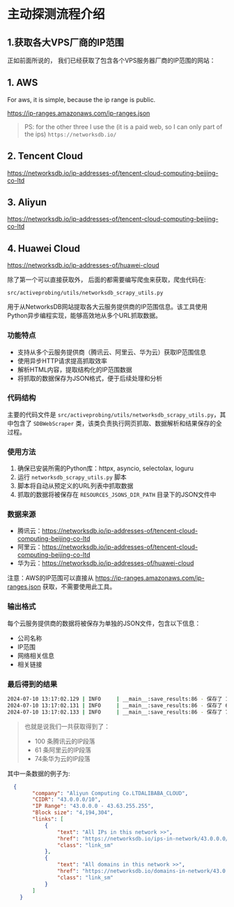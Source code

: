 # 主动探测流程介绍



## 1.获取各大VPS厂商的IP范围

正如前面所说的， 我们已经获取了包含各个VPS服务器厂商的IP范围的网站：

## 1. AWS
For aws, it is simple, because the ip range is public.

https://ip-ranges.amazonaws.com/ip-ranges.json


> PS: for the other three I use the (it is a paid web, so I can only
> part of the ips)
> `https://networksdb.io/`
## 2. Tencent Cloud 

https://networksdb.io/ip-addresses-of/tencent-cloud-computing-beijing-co-ltd


## 3. Aliyun

https://networksdb.io/ip-addresses-of/tencent-cloud-computing-beijing-co-ltd


## 4. Huawei Cloud

https://networksdb.io/ip-addresses-of/huawei-cloud



除了第一个可以直接获取外， 后面的都需要编写爬虫来获取，爬虫代码在:

`src/activeprobing/utils/networksdb_scrapy_utils.py`

用于从NetworksDB网站提取各大云服务提供商的IP范围信息。该工具使用Python异步编程实现，能够高效地从多个URL抓取数据。

### 功能特点

- 支持从多个云服务提供商（腾讯云、阿里云、华为云）获取IP范围信息
- 使用异步HTTP请求提高抓取效率
- 解析HTML内容，提取结构化的IP范围数据
- 将抓取的数据保存为JSON格式，便于后续处理和分析

### 代码结构

主要的代码文件是 `src/activeprobing/utils/networksdb_scrapy_utils.py`，其中包含了 `SDBWebScraper` 类，该类负责执行网页抓取、数据解析和结果保存的全过程。

### 使用方法

1. 确保已安装所需的Python库：httpx, asyncio, selectolax, loguru
2. 运行 `networksdb_scrapy_utils.py` 脚本
3. 脚本将自动从预定义的URL列表中抓取数据
4. 抓取的数据将被保存在 `RESOURCES_JSONS_DIR_PATH` 目录下的JSON文件中

### 数据来源

- 腾讯云：https://networksdb.io/ip-addresses-of/tencent-cloud-computing-beijing-co-ltd
- 阿里云：https://networksdb.io/ip-addresses-of/tencent-cloud-computing-beijing-co-ltd
- 华为云：https://networksdb.io/ip-addresses-of/huawei-cloud

注意：AWS的IP范围可以直接从 https://ip-ranges.amazonaws.com/ip-ranges.json 获取，不需要使用此工具。

### 输出格式

每个云服务提供商的数据将被保存为单独的JSON文件，包含以下信息：
- 公司名称
- IP范围
- 网络相关信息
- 相关链接

### 最后得到的结果

```bash
2024-07-10 13:17:02.129 | INFO     | __main__:save_results:86 - 保存了 100 条记录到 C:\Users\23174\Desktop\GitHub Project\ActiveProbing\resources\jsons\tencent_cloud_ips.json
2024-07-10 13:17:02.131 | INFO     | __main__:save_results:86 - 保存了 61 条记录到 C:\Users\23174\Desktop\GitHub Project\ActiveProbing\resources\jsons\aliyun_ips.json
2024-07-10 13:17:02.133 | INFO     | __main__:save_results:86 - 保存了 74 条记录到 C:\Users\23174\Desktop\GitHub Project\ActiveProbing\resources\jsons\huawei_ips.json
```

> 也就是说我们一共获取得到了：
>
> - 100 条腾讯云的IP段落
> - 61 条阿里云的IP段落
> - 74条华为云的IP段落

其中一条数据的例子为:

```json
  {
        "company": "Aliyun Computing Co.LTDALIBABA_CLOUD",
        "CIDR": "43.0.0.0/10",
        "IP Range": "43.0.0.0 - 43.63.255.255",
        "Block size": "4,194,304",
        "links": [
            {
                "text": "All IPs in this network >>",
                "href": "https://networksdb.io/ips-in-network/43.0.0.0/43.63.255.255",
                "class": "link_sm"
            },
            {
                "text": "All domains in this network >>",
                "href": "https://networksdb.io/domains-in-network/43.0.0.0/43.63.255.255",
                "class": "link_sm"
            }
        ]
    }
```


